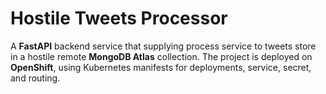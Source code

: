 # Hostile Tweets Processor

A **FastAPI** backend service that supplying process service to tweets store in a hostile remote **MongoDB Atlas**
collection.
The project is deployed on **OpenShift**, using Kubernetes manifests for deployments, service, secret, and routing.